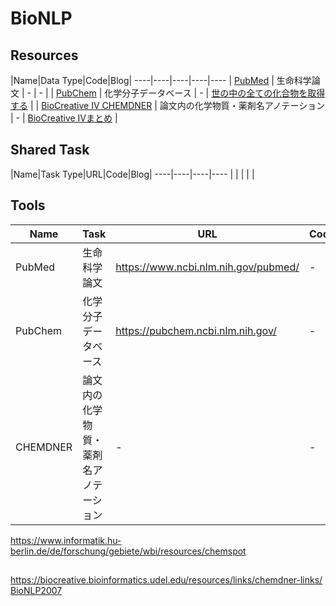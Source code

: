 # BioNLP


## Resources
|Name|Data Type|Code|Blog|
----|----|----|----|----
| [PubMed](https://www.ncbi.nlm.nih.gov/pubmed/) | 生命科学論文 | - | - |
| [PubChem](https://pubchem.ncbi.nlm.nih.gov/) | 化学分子データベース | - | [世の中の全ての化合物を取得する](http://blog.roy29fuku.com/natural-language-processing/paper-analysis/get-all-of-the-substances/) |
| [BioCreative IV CHEMDNER](https://biocreative.bioinformatics.udel.edu/tasks/biocreative-iv/chemdner/) | 論文内の化学物質・薬剤名アノテーション | - | [BioCreative IVまとめ](http://blog.roy29fuku.com/natural-language-processing/biocreative-iv/#Track_2-_CHEMDNER_Task_Chemical_compound_and_drug_name_recognition_task) |

## Shared Task
|Name|Task Type|URL|Code|Blog|
----|----|----|----
|  |  |  |  |


## Tools
|Name|Task|URL|Code|
----|----|----|----
| PubMed | 生命科学論文 | https://www.ncbi.nlm.nih.gov/pubmed/ | - |
| PubChem | 化学分子データベース | https://pubchem.ncbi.nlm.nih.gov/ | - |
| CHEMDNER | 論文内の化学物質・薬剤名アノテーション | - | - |

https://www.informatik.hu-berlin.de/de/forschung/gebiete/wbi/resources/chemspot


## 
https://biocreative.bioinformatics.udel.edu/resources/links/chemdner-links/
[BioNLP2007](http://compbio.ucdenver.edu/BioNLP2007/index.shtml)

